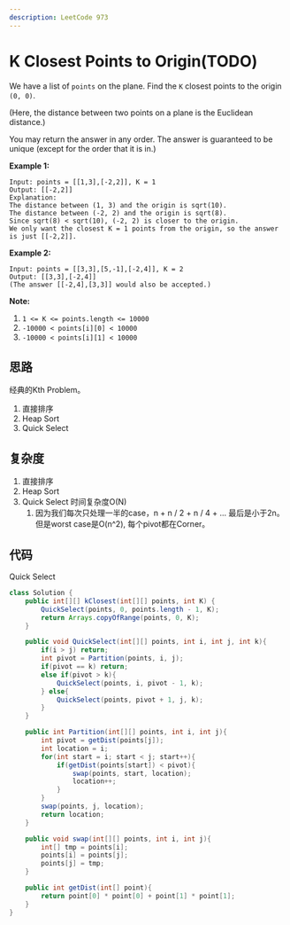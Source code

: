 ```yaml
---
description: LeetCode 973
---
```


# K Closest Points to Origin\(TODO\)

We have a list of `points` on the plane.  Find the `K` closest points to the origin `(0, 0)`.

\(Here, the distance between two points on a plane is the Euclidean distance.\)

You may return the answer in any order.  The answer is guaranteed to be unique \(except for the order that it is in.\)

**Example 1:**

```text
Input: points = [[1,3],[-2,2]], K = 1
Output: [[-2,2]]
Explanation: 
The distance between (1, 3) and the origin is sqrt(10).
The distance between (-2, 2) and the origin is sqrt(8).
Since sqrt(8) < sqrt(10), (-2, 2) is closer to the origin.
We only want the closest K = 1 points from the origin, so the answer is just [[-2,2]].
```

**Example 2:**

```text
Input: points = [[3,3],[5,-1],[-2,4]], K = 2
Output: [[3,3],[-2,4]]
(The answer [[-2,4],[3,3]] would also be accepted.)
```

**Note:**

1. `1 <= K <= points.length <= 10000`
2. `-10000 < points[i][0] < 10000`
3. `-10000 < points[i][1] < 10000`

## 思路

经典的Kth Problem。

1. 直接排序
2. Heap Sort
3. Quick Select

## 复杂度

1. 直接排序
2. Heap Sort
3. Quick Select 时间复杂度O\(N\) 
   1. 因为我们每次只处理一半的case，n + n / 2 + n / 4 + ... 最后是小于2n。但是worst case是O\(n^2\), 每个pivot都在Corner。

## 代码

Quick Select

```java
class Solution {
    public int[][] kClosest(int[][] points, int K) {
        QuickSelect(points, 0, points.length - 1, K);
        return Arrays.copyOfRange(points, 0, K);
    }

    public void QuickSelect(int[][] points, int i, int j, int k){
        if(i > j) return;
        int pivot = Partition(points, i, j);
        if(pivot == k) return;
        else if(pivot > k){
            QuickSelect(points, i, pivot - 1, k);
        } else{
            QuickSelect(points, pivot + 1, j, k);
        }
    }

    public int Partition(int[][] points, int i, int j){
        int pivot = getDist(points[j]);
        int location = i;
        for(int start = i; start < j; start++){
            if(getDist(points[start]) < pivot){
                swap(points, start, location);
                location++;
            }
        }
        swap(points, j, location);
        return location;
    }

    public void swap(int[][] points, int i, int j){
        int[] tmp = points[i];
        points[i] = points[j];
        points[j] = tmp;
    }

    public int getDist(int[] point){
        return point[0] * point[0] + point[1] * point[1];
    }
}
```



